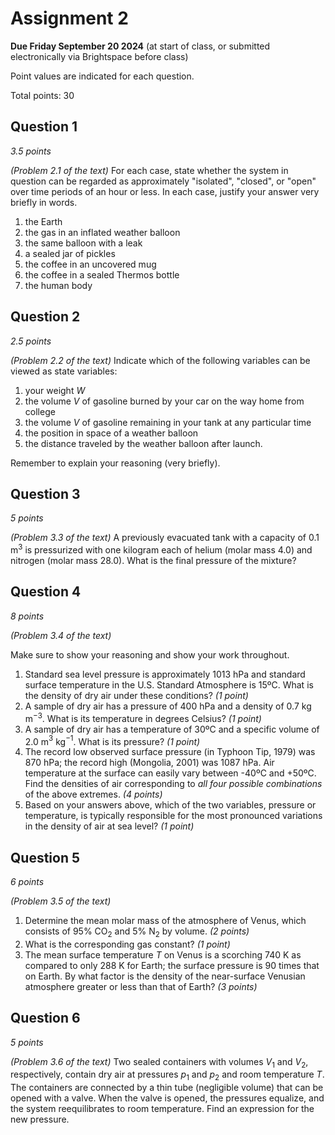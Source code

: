 # Assignment 2

**Due Friday September 20 2024** (at start of class, or submitted electronically via Brightspace before class)

Point values are indicated for each question.

Total points: 30

## Question 1

_3.5 points_

_(Problem 2.1 of the text)_ For each case, state whether the system in question can be regarded as approximately "isolated", "closed", or "open" over time periods of an hour or less. In each case, justify your answer very briefly in words.

1. the Earth
2. the gas in an inflated weather balloon
3. the same balloon with a leak
4. a sealed jar of pickles
5. the coffee in an uncovered mug
6. the coffee in a sealed Thermos bottle
7. the human body

## Question 2

_2.5 points_

_(Problem 2.2 of the text)_ Indicate which of the following variables can be viewed as state variables: 

1. your weight $W$
2. the volume $V$ of gasoline burned by your car on the way home from college
3. the volume $V$ of gasoline remaining in your tank at any particular time
4. the position in space of a weather balloon
5. the distance traveled by the weather balloon after launch.

Remember to explain your reasoning (very briefly).

## Question 3

_5 points_

_(Problem 3.3 of the text)_ A previously evacuated tank with a capacity of 0.1 m$^3$ is pressurized with one kilogram each of helium (molar mass 4.0) and nitrogen (molar mass 28.0). What is the final pressure of the mixture?

## Question 4

_8 points_

_(Problem 3.4 of the text)_ 

Make sure to show your reasoning and show your work throughout.

1. Standard sea level pressure is approximately 1013 hPa and standard surface temperature in the U.S. Standard Atmosphere is 15ºC. What is the density of dry air under these conditions? _(1 point)_
2. A sample of dry air has a pressure of 400 hPa and a density of 0.7 kg m$^{-3}$. What is its temperature in degrees Celsius? _(1 point)_
3. A sample of dry air has a temperature of 30ºC and a specific volume of 2.0 m$^3$ kg$^{-1}$. What is its pressure? _(1 point)_
4. The record low observed surface pressure (in Typhoon Tip, 1979) was 870 hPa; the record high (Mongolia, 2001) was 1087 hPa. Air temperature at the surface can easily vary between -40ºC and +50ºC. Find the densities of air corresponding to _all four possible combinations_ of the above extremes. _(4 points)_
5. Based on your answers above, which of the two variables, pressure or temperature, is typically responsible for the most pronounced variations in the density of air at sea level? _(1 point)_

## Question 5

_6 points_

_(Problem 3.5 of the text)_

1. Determine the mean molar mass of the atmosphere of Venus, which consists of 95% CO$_2$ and 5% N$_2$ by volume. _(2 points)_
2. What is the corresponding gas constant? _(1 point)_
3. The mean surface temperature $T$ on Venus is a scorching 740 K as compared to only 288 K for Earth; the surface pressure is 90 times that on Earth. By what factor is the density of the near-surface Venusian atmosphere greater or less than that of Earth? _(3 points)_

## Question 6

_5 points_

_(Problem 3.6 of the text)_ Two sealed containers with volumes $V_1$ and $V_2$, respectively, contain dry air at pressures $p_1$ and $p_2$ and room temperature $T$. The containers are connected by a thin tube (negligible volume) that can be opened with a valve. When the valve is opened, the pressures equalize, and the system reequilibrates to room temperature. Find an expression for the new pressure.
